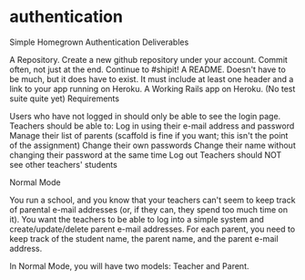 # authentication
Simple Homegrown Authentication
Deliverables

A Repository. Create a new github repository under your account. Commit often, not just at the end. Continue to #shipit!
A README. Doesn't have to be much, but it does have to exist. It must include at least one header and a link to your app running on Heroku.
A Working Rails app on Heroku.
(No test suite quite yet)
Requirements

Users who have not logged in should only be able to see the login page.
Teachers should be able to:
Log in using their e-mail address and password
Manage their list of parents (scaffold is fine if you want; this isn't the point of the assignment)
Change their own passwords
Change their name without changing their password at the same time
Log out
Teachers should NOT see other teachers' students

Normal Mode

You run a school, and you know that your teachers can't seem to keep track of parental e-mail addresses (or, if they can, they spend too much time on it). You want the teachers to be able to log into a simple system and create/update/delete parent e-mail addresses. For each parent, you need to keep track of the student name, the parent name, and the parent e-mail address.

In Normal Mode, you will have two models: Teacher and Parent.
